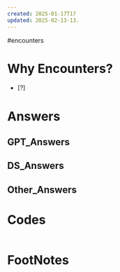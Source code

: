 ```yaml
---
created: 2025-01-17T17
updated: 2025-02-13-13.
---
```

#encounters 

# Why Encounters?

- [?] 


# Answers

## GPT_Answers


## DS_Answers


## Other_Answers


# Codes

```python

```



# FootNotes
